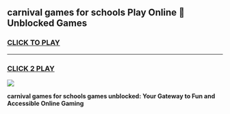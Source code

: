 
## carnival games for schools Play Online 👋 Unblocked Games
<h3>
<a href="https://news.freeplayer.one?title=carnival_games_for_schools&ref=17GH">CLICK TO PLAY</a></h3>
<hr>

<h3>
<a href="https://news.freeplayer.one?title=carnival_games_for_schools&ref=17GH">CLICK 2 PLAY</a>
  
</h3>

<a href="https://news.freeplayer.one?title=carnival_games_for_schools&ref=17GH/"><img src="https://clearcache.store/games.png"></a>


**carnival games for schools games unblocked: Your Gateway to Fun and Accessible Online Gaming**
